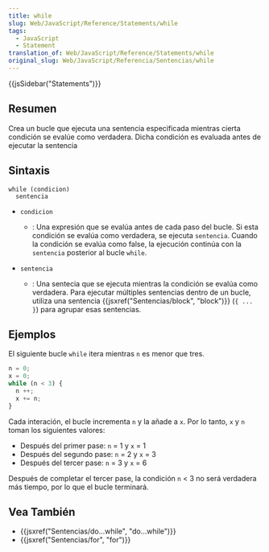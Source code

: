 ```yaml
---
title: while
slug: Web/JavaScript/Reference/Statements/while
tags:
  - JavaScript
  - Statement
translation_of: Web/JavaScript/Reference/Statements/while
original_slug: Web/JavaScript/Referencia/Sentencias/while
---
```

{{jsSidebar("Statements")}}

## Resumen

Crea un bucle que ejecuta una sentencia especificada mientras cierta condición se evalúe como verdadera. Dicha condición es evaluada antes de ejecutar la sentencia

## Sintaxis

```
while (condicion)
  sentencia
```

- `condicion`
  - : Una expresión que se evalúa antes de cada paso del bucle. Si esta condición se evalúa como verdadera, se ejecuta `sentencia`. Cuando la condición se evalúa como false, la ejecución continúa con la `sentencia` posterior al bucle `while`.

- `sentencia`
  - : Una sentecia que se ejecuta mientras la condición se evalúa como verdadera. Para ejecutar múltiples sentencias dentro de un bucle, utiliza una sentencia {{jsxref("Sentencias/block", "block")}} (`{ ... }`) para agrupar esas sentencias.

## Ejemplos

El siguiente bucle `while` itera mientras `n` es menor que tres.

```js
n = 0;
x = 0;
while (n < 3) {
  n ++;
  x += n;
}
```

Cada interación, el bucle incrementa `n` y la añade a `x`. Por lo tanto, `x` y `n` toman los siguientes valores:

- Después del primer pase: `n` = 1 y `x` = 1
- Después del segundo pase: `n` = 2 y `x` = 3
- Después del tercer pase: `n` = 3 y `x` = 6

Después de completar el tercer pase, la condición `n` < 3 no será verdadera más tiempo, por lo que el bucle terminará.

## Vea También

- {{jsxref("Sentencias/do...while", "do...while")}}
- {{jsxref("Sentencias/for", "for")}}
